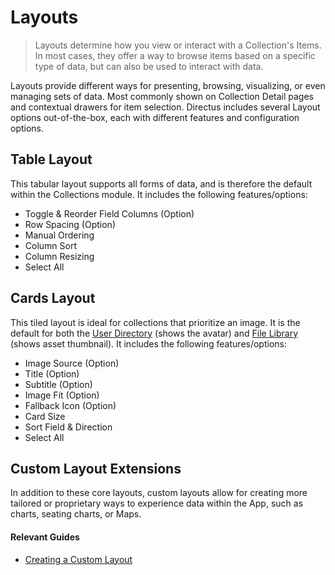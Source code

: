 # Layouts

> Layouts determine how you view or interact with a Collection's Items. In most cases, they offer a way to browse items
> based on a specific type of data, but can also be used to interact with data.

Layouts provide different ways for presenting, browsing, visualizing, or even managing sets of data. Most commonly shown
on Collection Detail pages and contextual drawers for item selection. Directus includes several Layout options
out-of-the-box, each with different features and configuration options.

## Table Layout

This tabular layout supports all forms of data, and is therefore the default within the Collections module. It includes
the following features/options:

- Toggle & Reorder Field Columns (Option)
- Row Spacing (Option)
- Manual Ordering
- Column Sort
- Column Resizing
- Select All

## Cards Layout

This tiled layout is ideal for collections that prioritize an image. It is the default for both the
[User Directory](/guides/users/) (shows the avatar) and [File Library](/guides/files/) (shows asset thumbnail). It
includes the following features/options:

- Image Source (Option)
- Title (Option)
- Subtitle (Option)
- Image Fit (Option)
- Fallback Icon (Option)
- Card Size
- Sort Field & Direction
- Select All

<!-- ## Calendar

This temporal layout is ideal for collections that prioritize a date and/or time. It is the default for the [Activity Page](/concepts/activity-and-versions). It includes the following features/options:

* @TODO

 -->

## Custom Layout Extensions

In addition to these core layouts, custom layouts allow for creating more tailored or proprietary ways to experience
data within the App, such as charts, seating charts, or Maps.

#### Relevant Guides

- [Creating a Custom Layout](/guides/layouts)
